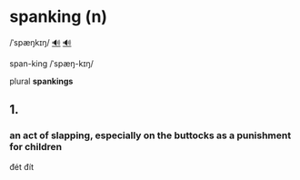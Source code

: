 # spanking (n)

/ˈspæŋkɪŋ/ [🔊](https://www.oxfordlearnersdictionaries.com/media/english/uk_pron/s/spa/spank/spanking__gb_1.mp3) [🔊](https://www.oxfordlearnersdictionaries.com/media/english/us_pron/s/spa/spank/spanking__us_1.mp3)

span-king /ˈspæŋ-kɪŋ/

plural **spankings**

## 1.

### an act of slapping, especially on the buttocks as a punishment for children

đét đít
